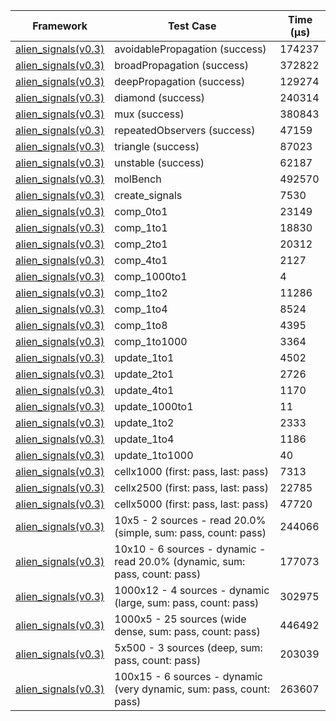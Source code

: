 | Framework | Test Case | Time (μs) |
| --- | --- | --- |
| [alien_signals(v0.3)](https://github.com/medz/alien-signals-dart) | avoidablePropagation (success) | 174237 |
| [alien_signals(v0.3)](https://github.com/medz/alien-signals-dart) | broadPropagation (success) | 372822 |
| [alien_signals(v0.3)](https://github.com/medz/alien-signals-dart) | deepPropagation (success) | 129274 |
| [alien_signals(v0.3)](https://github.com/medz/alien-signals-dart) | diamond (success) | 240314 |
| [alien_signals(v0.3)](https://github.com/medz/alien-signals-dart) | mux (success) | 380843 |
| [alien_signals(v0.3)](https://github.com/medz/alien-signals-dart) | repeatedObservers (success) | 47159 |
| [alien_signals(v0.3)](https://github.com/medz/alien-signals-dart) | triangle (success) | 87023 |
| [alien_signals(v0.3)](https://github.com/medz/alien-signals-dart) | unstable (success) | 62187 |
| [alien_signals(v0.3)](https://github.com/medz/alien-signals-dart) | molBench | 492570 |
| [alien_signals(v0.3)](https://github.com/medz/alien-signals-dart) | create_signals | 7530 |
| [alien_signals(v0.3)](https://github.com/medz/alien-signals-dart) | comp_0to1 | 23149 |
| [alien_signals(v0.3)](https://github.com/medz/alien-signals-dart) | comp_1to1 | 18830 |
| [alien_signals(v0.3)](https://github.com/medz/alien-signals-dart) | comp_2to1 | 20312 |
| [alien_signals(v0.3)](https://github.com/medz/alien-signals-dart) | comp_4to1 | 2127 |
| [alien_signals(v0.3)](https://github.com/medz/alien-signals-dart) | comp_1000to1 | 4 |
| [alien_signals(v0.3)](https://github.com/medz/alien-signals-dart) | comp_1to2 | 11286 |
| [alien_signals(v0.3)](https://github.com/medz/alien-signals-dart) | comp_1to4 | 8524 |
| [alien_signals(v0.3)](https://github.com/medz/alien-signals-dart) | comp_1to8 | 4395 |
| [alien_signals(v0.3)](https://github.com/medz/alien-signals-dart) | comp_1to1000 | 3364 |
| [alien_signals(v0.3)](https://github.com/medz/alien-signals-dart) | update_1to1 | 4502 |
| [alien_signals(v0.3)](https://github.com/medz/alien-signals-dart) | update_2to1 | 2726 |
| [alien_signals(v0.3)](https://github.com/medz/alien-signals-dart) | update_4to1 | 1170 |
| [alien_signals(v0.3)](https://github.com/medz/alien-signals-dart) | update_1000to1 | 11 |
| [alien_signals(v0.3)](https://github.com/medz/alien-signals-dart) | update_1to2 | 2333 |
| [alien_signals(v0.3)](https://github.com/medz/alien-signals-dart) | update_1to4 | 1186 |
| [alien_signals(v0.3)](https://github.com/medz/alien-signals-dart) | update_1to1000 | 40 |
| [alien_signals(v0.3)](https://github.com/medz/alien-signals-dart) | cellx1000 (first: pass, last: pass) | 7313 |
| [alien_signals(v0.3)](https://github.com/medz/alien-signals-dart) | cellx2500 (first: pass, last: pass) | 22785 |
| [alien_signals(v0.3)](https://github.com/medz/alien-signals-dart) | cellx5000 (first: pass, last: pass) | 47720 |
| [alien_signals(v0.3)](https://github.com/medz/alien-signals-dart) | 10x5 - 2 sources - read 20.0% (simple, sum: pass, count: pass) | 244066 |
| [alien_signals(v0.3)](https://github.com/medz/alien-signals-dart) | 10x10 - 6 sources - dynamic - read 20.0% (dynamic, sum: pass, count: pass) | 177073 |
| [alien_signals(v0.3)](https://github.com/medz/alien-signals-dart) | 1000x12 - 4 sources - dynamic (large, sum: pass, count: pass) | 302975 |
| [alien_signals(v0.3)](https://github.com/medz/alien-signals-dart) | 1000x5 - 25 sources (wide dense, sum: pass, count: pass) | 446492 |
| [alien_signals(v0.3)](https://github.com/medz/alien-signals-dart) | 5x500 - 3 sources (deep, sum: pass, count: pass) | 203039 |
| [alien_signals(v0.3)](https://github.com/medz/alien-signals-dart) | 100x15 - 6 sources - dynamic (very dynamic, sum: pass, count: pass) | 263607 |
